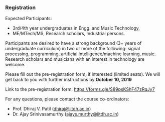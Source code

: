 ### Registration

Expected Participants: 
* 3rd/4th year undergraduates in Engg. and Music Technology,
* ME/MTech/MS, Research scholars, Industrial persons.

Participants are desired to have a strong background (3+ years of undergraduate curriculum) in two or more of the following: signal processing, programming, artificial intelligence/machine learning, music. Research scholars and musicians with an interest in technology are welcome.

Please fill out the pre-registration form, if interested (limited seats). We will get back to you
with further instructions by **October 10, 2019**  

Link to the pre-registration form: <a href="https://forms.gle/S89psKShF47zRqJy7">https://forms.gle/S89psKShF47zRqJy7</a> 

For any questions, please contact the course co-ordinators: 

* Prof. Dhiraj V. Patil (dhiraj@iitdh.ac.in) 
* Dr. Ajay Srinivasamurthy (ajays.murthy@iitdh.ac.in)
